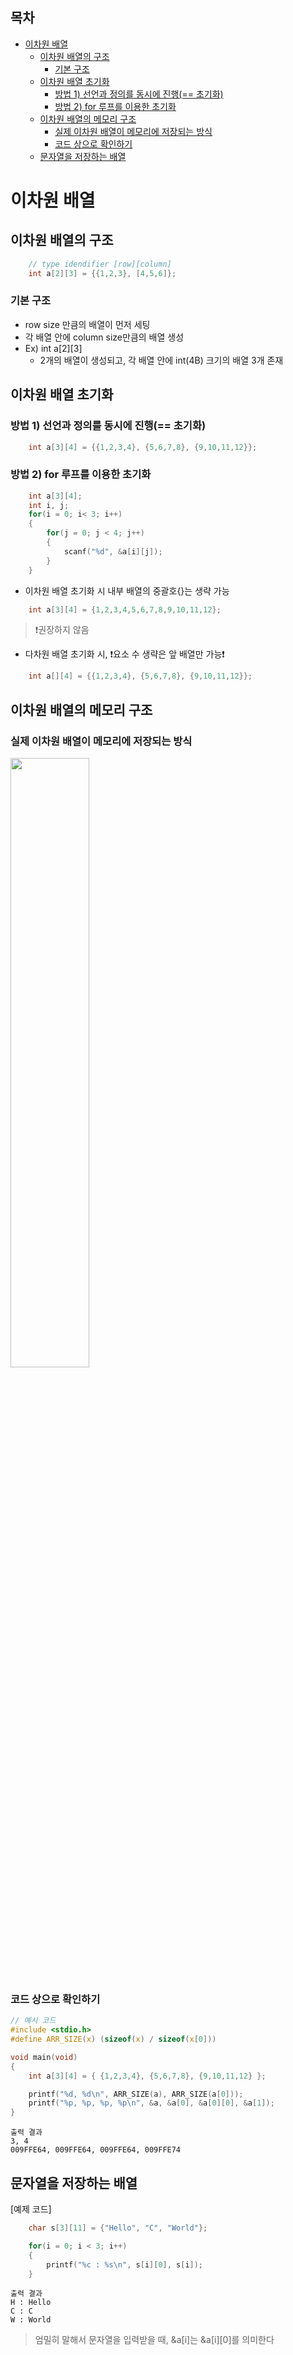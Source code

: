 ## 목차
- [이차원 배열](#이차원-배열)
  - [이차원 배열의 구조](#이차원-배열의-구조)
    - [기본 구조](#기본-구조)
  - [이차원 배열 초기화](#이차원-배열-초기화)
    - [방법 1) 선언과 정의를 동시에 진행(== 초기화)](#방법-1-선언과-정의를-동시에-진행-초기화)
    - [방법 2) for 루프를 이용한 초기화](#방법-2-for-루프를-이용한-초기화)
  - [이차원 배열의 메모리 구조](#이차원-배열의-메모리-구조)
    - [실제 이차원 배열이 메모리에 저장되는 방식](#실제-이차원-배열이-메모리에-저장되는-방식)
    - [코드 상으로 확인하기](#코드-상으로-확인하기)
  - [문자열을 저장하는 배열](#문자열을-저장하는-배열)

# 이차원 배열

## 이차원 배열의 구조
```c
    // type idendifier [row][column]
    int a[2][3] = {{1,2,3}, [4,5,6]};
```

### 기본 구조
  - row size 만큼의 배열이 먼저 세팅
  - 각 배열 안에 column size만큼의 배열 생성
  - Ex) int a[2][3]
    - 2개의 배열이 생성되고, 각 배열 안에 int(4B) 크기의 배열 3개 존재

## 이차원 배열 초기화

### 방법 1) 선언과 정의를 동시에 진행(== 초기화)
```c
    int a[3][4] = {{1,2,3,4}, {5,6,7,8}, {9,10,11,12}};
```

### 방법 2) for 루프를 이용한 초기화
```c
    int a[3][4];
    int i, j;
    for(i = 0; i< 3; i++)
    {
        for(j = 0; j < 4; j++)
        {
            scanf("%d", &a[i][j]);
        }
    }
```

- 이차원 배열 초기화 시 내부 배열의 중괄호{}는 생략 가능
```c
    int a[3][4] = {1,2,3,4,5,6,7,8,9,10,11,12};
```
> ❗권장하지 않음

- 다차원 배열 초기화 시, ❗요소 수 생략은 앞 배열만 가능❗
```c
    int a[][4] = {{1,2,3,4}, {5,6,7,8}, {9,10,11,12}};
```

## 이차원 배열의 메모리 구조

### 실제 이차원 배열이 메모리에 저장되는 방식
<img src="![KakaoTalk_20250407_172340555](https://github.com/user-attachments/assets/bf4e0985-ebf6-421a-9e92-f5cfb435607e)" width="50%" height="50%"/>

### 코드 상으로 확인하기
```c
// 예시 코드
#include <stdio.h>
#define ARR_SIZE(x) (sizeof(x) / sizeof(x[0]))

void main(void)
{
	int a[3][4] = { {1,2,3,4}, {5,6,7,8}, {9,10,11,12} };

	printf("%d, %d\n", ARR_SIZE(a), ARR_SIZE(a[0]));
	printf("%p, %p, %p, %p\n", &a, &a[0], &a[0][0], &a[1]);
}
```

```
출력 결과
3, 4
009FFE64, 009FFE64, 009FFE64, 009FFE74
```

## 문자열을 저장하는 배열

[예제 코드]
```c
    char s[3][11] = {"Hello", "C", "World"};

    for(i = 0; i < 3; i++)
    {
        printf("%c : %s\n", s[i][0], s[i]);
    }
```

```
출력 결과
H : Hello
C : C
W : World
```
> 엄밀히 말해서 문자열을 입력받을 때, &a[i]는 &a[i][0]를 의미한다
